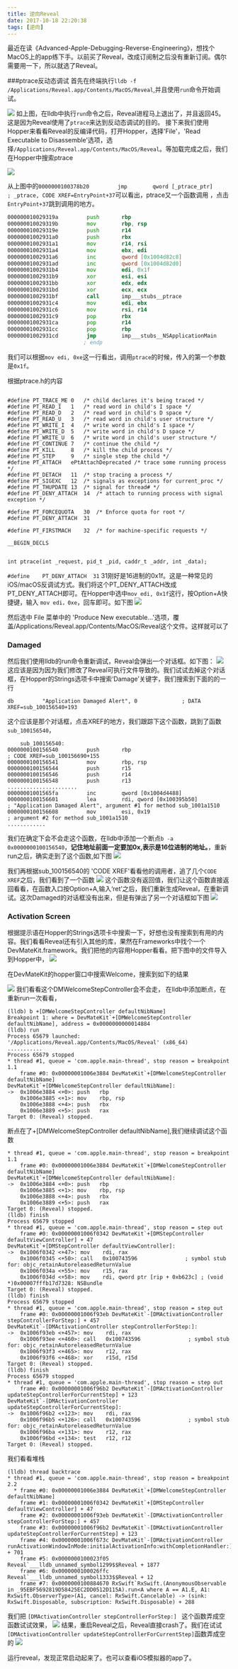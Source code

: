 ```yaml
---
title: 逆向Reveal
date: 2017-10-18 22:20:38
tags: [逆向]
---
```



最近在读《Advanced-Apple-Debugging-Reverse-Engineering》，想找个MacOS上的app练下手。以前买了Reveal，改成订阅制之后没有重新订阅。偶尔需要用一下，所以就选了Reveal。

###ptrace反动态调试
首先在终端执行`lldb -f /Applications/Reveal.app/Contents/MacOS/Reveal`,并且使用`run`命令开始调试。

![](http://onkcruzxc.bkt.clouddn.com/15083369269912.jpg)
如上图，在lldb中执行`run`命令之后，Reveal进程马上退出了，并且返回45。这是因为Reveal使用了`ptrace`来达到反动态调试的目的。
    接下来我们使用Hopper来看看Reveal的反编译代码，打开Hopper，选择'File'，'Read Executable to Disassemble'选项，选择`/Applications/Reveal.app/Contents/MacOS/Reveal`。等加载完成之后，我们在Hopper中搜索ptrace

![](http://onkcruzxc.bkt.clouddn.com/15083374751605.jpg)

从上图中的`0000000100378b20         jmp        qword [_ptrace_ptr]                         ; _ptrace, CODE XREF=EntryPoint+37`可以看出，ptrace又一个函数调用 ，点击`EntryPoint+37`跳到调用的地方。



``` asm
000000010029319a         push       rbp
000000010029319b         mov        rbp, rsp
000000010029319e         push       r14
00000001002931a0         push       rbx
00000001002931a1         mov        r14, rsi
00000001002931a4         mov        ebx, edi
00000001002931a6         inc        qword [0x1004d82c8]
00000001002931ad         inc        qword [0x1004d82d0]
00000001002931b4         mov        edi, 0x1f                                    ; argument "request" for method imp___stubs__ptrace
00000001002931b9         xor        esi, esi                                    ; argument "pid" for method imp___stubs__ptrace
00000001002931bb         xor        edx, edx                                    ; argument "addr" for method imp___stubs__ptrace
00000001002931bd         xor        ecx, ecx                                    ; argument "data" for method imp___stubs__ptrace
00000001002931bf         call       imp___stubs__ptrace
00000001002931c4         mov        edi, ebx                                    ; argument "argc" for method imp___stubs__NSApplicationMain
00000001002931c6         mov        rsi, r14                                    ; argument "argv" for method imp___stubs__NSApplicationMain
00000001002931c9         pop        rbx
00000001002931ca         pop        r14
00000001002931cc         pop        rbp
00000001002931cd         jmp        imp___stubs__NSApplicationMain
                        ; endp
```

我们可以根据`mov edi, 0xe`这一行看出，调用`ptrace`的时候，传入的第一个参数是`0x1f`。

根据ptrace.h的内容

```

#define	PT_TRACE_ME	0	/* child declares it's being traced */
#define	PT_READ_I	1	/* read word in child's I space */
#define	PT_READ_D	2	/* read word in child's D space */
#define	PT_READ_U	3	/* read word in child's user structure */
#define	PT_WRITE_I	4	/* write word in child's I space */
#define	PT_WRITE_D	5	/* write word in child's D space */
#define	PT_WRITE_U	6	/* write word in child's user structure */
#define	PT_CONTINUE	7	/* continue the child */
#define	PT_KILL		8	/* kill the child process */
#define	PT_STEP		9	/* single step the child */
#define	PT_ATTACH	ePtAttachDeprecated	/* trace some running process */
#define	PT_DETACH	11	/* stop tracing a process */
#define	PT_SIGEXC	12	/* signals as exceptions for current_proc */
#define PT_THUPDATE	13	/* signal for thread# */
#define PT_DENY_ATTACH	14	/* attach to running process with signal exception */

#define	PT_FORCEQUOTA	30	/* Enforce quota for root */
#define	PT_DENY_ATTACH	31

#define	PT_FIRSTMACH	32	/* for machine-specific requests */

__BEGIN_DECLS


int	ptrace(int _request, pid_t _pid, caddr_t _addr, int _data);
```

`#define	PT_DENY_ATTACH	31` 31刚好是16进制的0x1f。这是一种常见的iOS/macOS反调试方式。我们将这个PT_DENY_ATTACH改成PT_DENY_ATTACH即可。在Hopper中选中`mov edi, 0x1f`这行，按Option+A快捷键，输入 `mov edi，0xe`，回车即可。如下图
![](http://onkcruzxc.bkt.clouddn.com/15083387215674.jpg)

然后选中 File 菜单中的 'Produce New executable...'选项，覆盖/Applications/Reveal.app/Contents/MacOS/Reveal这个文件。这样就可以了

### Damaged

然后我们使用lldb的run命令重新调试，Reveal会弹出一个对话框。如下图：
![](http://onkcruzxc.bkt.clouddn.com/15083390547698.jpg)
这应该是因为因为我们修改了Reveal可执行文件导致的。我们试试去掉这个对话框，在Hopper的Strings选项卡中搜索‘Damage’关键字，我们搜索到下面的的一行
```
db         "Application Damaged Alert", 0              ; DATA XREF=sub_100156540+193
```
这个应该是那个对话框，点击XREF的地方，我们跟踪下这个函数，跳到了函数`sub_100156540`，


```
    sub_100156540:
0000000100156540         push       rbp                                         ; CODE XREF=sub_100156690+155
0000000100156541         mov        rbp, rsp
0000000100156544         push       r15
0000000100156546         push       r14
0000000100156548         push       r13
......................
00000001001565fa         inc        qword [0x1004d4488]
0000000100156601         lea        rdi, qword [0x100395b50]                    ; "Application Damaged Alert", argument #1 for method sub_1001a1510
0000000100156608         mov        esi, 0x19                                   ; argument #2 for method sub_1001a1510
............
```

我们在确定下会不会走这个函数，在lldb中添加一个断点`b -a 0x0000000100156540`，**记住地址前面一定要加0x,表示是16位进制的地址。**，重新run之后，确实走到了这个函数,如下图
![](http://onkcruzxc.bkt.clouddn.com/15083396726347.jpg)

我们再根据sub_100156540的 'CODE XREF'看看他的调用者，追了几个`CODE XREF`之后，我们看到了一个函数
![](http://onkcruzxc.bkt.clouddn.com/15083398659619.jpg)
这个函数没有返回值，我们让这个函数直接返回看看，在函数入口按Option+A,输入‘ret’之后，我们重新生成Reveal，在重新调试。这次Damaged的对话框没有出来，但是有弹出了另一个对话框如下图
![](http://onkcruzxc.bkt.clouddn.com/15083400433919.jpg)

### Activation Screen
根据提示语在Hopper的Strings选项卡中搜索一下，好想也没有搜索到有用的内容。我们看看Reveal还有引入其他的库，果然在Frameworks中找个一个DevMateKit.framework。我们把他的内容用Hopper看看。把下图中的文件导入到Hopper中，
![](http://onkcruzxc.bkt.clouddn.com/15083403696454.jpg)

在DevMateKit的hopper窗口中搜索Welcome，搜索到如下的结果

![](http://onkcruzxc.bkt.clouddn.com/15083405954930.jpg)
我们看看这个DMWelcomeStepController会不会走，
在lldb中添加断点，在重新run一次看看，


```
(lldb) b +[DMWelcomeStepController defaultNibName]
Breakpoint 1: where = DevMateKit`+[DMWelcomeStepController defaultNibName], address = 0x0000000000014884
(lldb) run
Process 65679 launched: '/Applications/Reveal.app/Contents/MacOS/Reveal' (x86_64)
...........
Process 65679 stopped
* thread #1, queue = 'com.apple.main-thread', stop reason = breakpoint 1.1
    frame #0: 0x00000001006e3884 DevMateKit`+[DMWelcomeStepController defaultNibName]
DevMateKit`+[DMWelcomeStepController defaultNibName]:
->  0x1006e3884 <+0>: push   rbp
    0x1006e3885 <+1>: mov    rbp, rsp
    0x1006e3888 <+4>: push   rbx
    0x1006e3889 <+5>: push   rax
Target 0: (Reveal) stopped.
```

断点在了+[DMWelcomeStepController defaultNibName],我们继续调试这个函数


``` shell
* thread #1, queue = 'com.apple.main-thread', stop reason = breakpoint 1.1
    frame #0: 0x00000001006e3884 DevMateKit`+[DMWelcomeStepController defaultNibName]
DevMateKit`+[DMWelcomeStepController defaultNibName]:
->  0x1006e3884 <+0>: push   rbp
    0x1006e3885 <+1>: mov    rbp, rsp
    0x1006e3888 <+4>: push   rbx
    0x1006e3889 <+5>: push   rax
Target 0: (Reveal) stopped.
(lldb) finish
Process 65679 stopped
* thread #1, queue = 'com.apple.main-thread', stop reason = step out
    frame #0: 0x00000001006f0342 DevMateKit`+[DMStepController defaultViewController] + 47
DevMateKit`+[DMStepController defaultViewController]:
->  0x1006f0342 <+47>: mov    rdi, rax
    0x1006f0345 <+50>: call   0x100743596               ; symbol stub for: objc_retainAutoreleasedReturnValue
    0x1006f034a <+55>: mov    r15, rax
    0x1006f034d <+58>: mov    rdi, qword ptr [rip + 0xb623c] ; (void *)0x00007fffb17d7328: NSBundle
Target 0: (Reveal) stopped.
(lldb) finish
Process 65679 stopped
* thread #1, queue = 'com.apple.main-thread', stop reason = step out
    frame #0: 0x00000001006f93eb DevMateKit`-[DMActivationController stepControllerForStep:] + 457
DevMateKit`-[DMActivationController stepControllerForStep:]:
->  0x1006f93eb <+457>: mov    rdi, rax
    0x1006f93ee <+460>: call   0x100743596               ; symbol stub for: objc_retainAutoreleasedReturnValue
    0x1006f93f3 <+465>: mov    r12, rax
    0x1006f93f6 <+468>: xor    r15d, r15d
Target 0: (Reveal) stopped.
(lldb) finish
Process 65679 stopped
* thread #1, queue = 'com.apple.main-thread', stop reason = step out
    frame #0: 0x00000001006f96b2 DevMateKit`-[DMActivationController updateStepControllerForCurrentStep] + 123
DevMateKit`-[DMActivationController updateStepControllerForCurrentStep]:
->  0x1006f96b2 <+123>: mov    rdi, rax
    0x1006f96b5 <+126>: call   0x100743596               ; symbol stub for: objc_retainAutoreleasedReturnValue
    0x1006f96ba <+131>: mov    r12, rax
    0x1006f96bd <+134>: test   r12, r12
Target 0: (Reveal) stopped.
```

我们看看堆栈

```
(lldb) thread backtrace
* thread #1, queue = 'com.apple.main-thread', stop reason = breakpoint 2.2
  * frame #0: 0x00000001006e3884 DevMateKit`+[DMWelcomeStepController defaultNibName]
    frame #1: 0x00000001006f0342 DevMateKit`+[DMStepController defaultViewController] + 47
    frame #2: 0x00000001006f93eb DevMateKit`-[DMActivationController stepControllerForStep:] + 457
    frame #3: 0x00000001006f96b2 DevMateKit`-[DMActivationController updateStepControllerForCurrentStep] + 123
    frame #4: 0x00000001006f673c DevMateKit`-[DMActivationController runActivationWindowInMode:initialActivationInfo:withCompletionHandler:] + 701
    frame #5: 0x0000000100023f05 Reveal`___lldb_unnamed_symbol1299$$Reveal + 1877
    frame #6: 0x0000000100026ffc Reveal`___lldb_unnamed_symbol1333$$Reveal + 12
    frame #7: 0x0000000100884670 RxSwift`RxSwift.(AnonymousObservable in _95EBF5692819D58425EC2DD0512D115A).run<A where A == A1.E, A1: RxSwift.ObserverType>(A1, cancel: RxSwift.Cancelable) -> (sink: RxSwift.Disposable, subscription: RxSwift.Disposable) + 288
```

我们把 `[DMActivationController stepControllerForStep:] `  这个函数弄成空函数试试效果，
![](http://onkcruzxc.bkt.clouddn.com/15083419194531.jpg)
结果，重启Reveal之后，Reveal直接crash了。我们在试试`[DMActivationController updateStepControllerForCurrentStep]`函数弄成空的
![](http://onkcruzxc.bkt.clouddn.com/15083420371862.jpg)

运行reveal，发现正常启动起来了。也可以查看iOS模拟器的app了。

